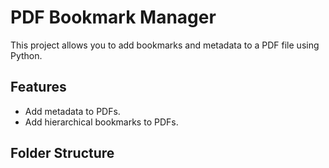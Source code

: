# PDF Bookmark Manager

This project allows you to add bookmarks and metadata to a PDF file using Python.

## Features

- Add metadata to PDFs.
- Add hierarchical bookmarks to PDFs.

## Folder Structure
